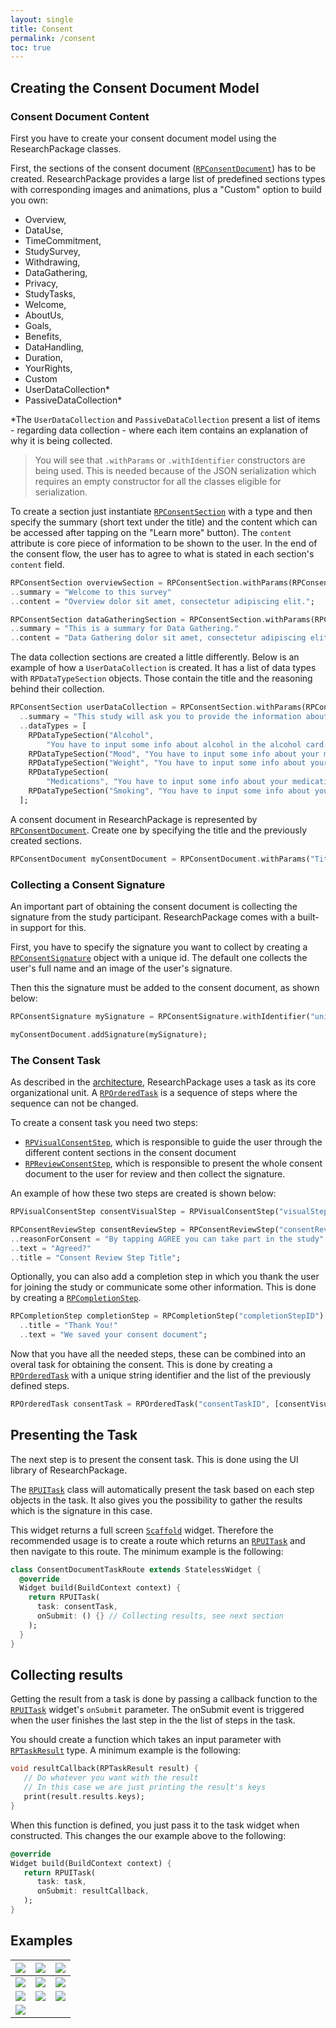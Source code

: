 ```yaml
---
layout: single
title: Consent
permalink: /consent
toc: true
---
```


## Creating the Consent Document Model

### Consent Document Content

First you have to create your consent document model using the ResearchPackage classes.

First, the sections of the consent document ([`RPConsentDocument`](https://pub.dev/documentation/research_package/latest/research_package_model/RPConsentDocument-class.html)) has to be created.
ResearchPackage provides a large list of predefined sections types with corresponding images and animations, plus a "Custom" option to build you own:

- Overview,
- DataUse,
- TimeCommitment,
- StudySurvey,
- Withdrawing,
- DataGathering,
- Privacy,
- StudyTasks,
- Welcome,
- AboutUs,
- Goals,
- Benefits,
- DataHandling,
- Duration,
- YourRights,
- Custom
- UserDataCollection\*
- PassiveDataCollection\*

\*The `UserDataCollection` and `PassiveDataCollection` present a list of items - regarding data collection - where each item contains an explanation of why it is being collected.

> You will see that `.withParams` or `.withIdentifier` constructors are being used. This is needed because of the JSON serialization which requires an empty constructor for all the classes eligible for serialization.

To create a section just instantiate [`RPConsentSection`](https://pub.dev/documentation/research_package/latest/research_package_model/RPConsentSection-class.html) with a type and then specify the summary (short text under the title) and the content which can be accessed after tapping on the "Learn more" button).
The `content` attribute is core piece of information to be shown to the user. In the end of the consent flow, the user has to agree to what is stated in each section's `content` field.

```dart
RPConsentSection overviewSection = RPConsentSection.withParams(RPConsentSectionType.Overview)
..summary = "Welcome to this survey"
..content = "Overview dolor sit amet, consectetur adipiscing elit.";

RPConsentSection dataGatheringSection = RPConsentSection.withParams(RPConsentSectionType.DataGathering)
..summary = "This is a summary for Data Gathering."
..content = "Data Gathering dolor sit amet, consectetur adipiscing elit.";
```

The data collection sections are created a little differently. Below is an example of how a `UserDataCollection` is created. It has a list of data types with `RPDataTypeSection` objects. Those contain the title and the reasoning behind their collection.

```dart
RPConsentSection userDataCollection = RPConsentSection.withParams(RPConsentSectionType.UserDataCollection)
  ..summary = "This study will ask you to provide the information about the following categories:"
  ..dataTypes = [
    RPDataTypeSection("Alcohol",
        "You have to input some info about alcohol in the alcohol card."),
    RPDataTypeSection("Mood", "You have to input some info about your mood in the mood card"),
    RPDataTypeSection("Weight", "You have to input some info about your weight in the weight card"),
    RPDataTypeSection(
        "Medications", "You have to input some info about your medications in the medications card"),
    RPDataTypeSection("Smoking", "You have to input some info about your smoking in the smoking card"),
  ];
```

A consent document in ResearchPackage is represented by [`RPConsentDocument`](https://pub.dev/documentation/research_package/latest/research_package_model/RPConsentDocument-class.html).
Create one by specifying the title and the previously created sections.

```dart
RPConsentDocument myConsentDocument = RPConsentDocument.withParams("Title", [overviewSection, dataGatheringSection]);
```

### Collecting a Consent Signature

An important part of obtaining the consent document is collecting the signature from the study participant.
ResearchPackage comes with a built-in support for this.

First, you have to specify the signature you want to collect by creating a [`RPConsentSignature`](https://pub.dev/documentation/research_package/latest/research_package_model/RPConsentSignature-class.html) object with a unique id. The default one collects the user's full name and an image of the user's signature.

Then this the signature must be added to the consent document, as shown below:

```dart
RPConsentSignature mySignature = RPConsentSignature.withIdentifier("uniqueSignatureID");

myConsentDocument.addSignature(mySignature);
```

### The Consent Task

As described in the [architecture](software-architecture), ResearchPackage uses a task as its core organizational unit.
A [`RPOrderedTask`](https://pub.dev/documentation/research_package/latest/research_package_model/RPOrderedTask-class.html) is a sequence of steps where the sequence can not be changed.

To create a consent task you need two steps:

- [`RPVisualConsentStep`](https://pub.dev/documentation/research_package/latest/research_package_model/RPVisualConsentStep-class.html), which is responsible to guide the user through the different content sections in the consent document
- [`RPReviewConsentStep`](https://pub.dev/documentation/research_package/latest/research_package_model/RPConsentReviewStep-class.html), which is responsible to present the whole consent document to the user for review and then collect the signature.

An example of how these two steps are created is shown below:

```dart
RPVisualConsentStep consentVisualStep = RPVisualConsentStep("visualStepID", myConsentDocument);

RPConsentReviewStep consentReviewStep = RPConsentReviewStep("consentReviewstepID", myConsentDocument)
..reasonForConsent = "By tapping AGREE you can take part in the study"
..text = "Agreed?"
..title = "Consent Review Step Title";
```

Optionally, you can also add a completion step in which you thank the user for joining the study or communicate some other information. This is done by creating a [`RPCompletionStep`](https://pub.dev/documentation/research_package/latest/research_package_model/RPCompletionStep-class.html).

```dart
RPCompletionStep completionStep = RPCompletionStep("completionStepID")
  ..title = "Thank You!"
  ..text = "We saved your consent document";
```

Now that you have all the needed steps, these can be combined into an overal task for obtaining the consent.
This is done by creating a [`RPOrderedTask`](https://pub.dev/documentation/research_package/latest/research_package_model/RPOrderedTask-class.html) with a unique string identifier and the list of the previously defined steps.

```dart
RPOrderedTask consentTask = RPOrderedTask("consentTaskID", [consentVisualStep, consentReviewStep, completionStep]);
```

## Presenting the Task

The next step is to present the consent task.
This is done using the UI library of ResearchPackage.

The [`RPUITask`](https://pub.dev/documentation/research_package/latest/research_package_ui/RPUITask-class.html) class will automatically present the task based on each step objects in the task. It also gives you the possibility to gather the results which is the signature in this case.

This widget returns a full screen [`Scaffold`](https://docs.flutter.io/flutter/material/Scaffold-class.html) widget.
Therefore the recommended usage is to create a route which returns an [`RPUITask`](https://pub.dev/documentation/research_package/latest/research_package_ui/RPUITask-class.html) and then navigate to this route. The minimum example is the following:

```dart
class ConsentDocumentTaskRoute extends StatelessWidget {
  @override
  Widget build(BuildContext context) {
    return RPUITask(
      task: consentTask,
      onSubmit: () {} // Collecting results, see next section
    );
  }
}
```

## Collecting results

Getting the result from a task is done by passing a callback function to the [`RPUITask`](https://pub.dev/documentation/research_package/latest/research_package_ui/RPUITask-class.html) widget's `onSubmit` parameter.
The onSubmit event is triggered when the user finishes the last step in the the list of steps in the task.

You should create a function which takes an input parameter with [`RPTaskResult`](https://pub.dev/documentation/research_package/latest/research_package_model/RPTaskResult-class.html) type.
A minimum example is the following:

```dart
void resultCallback(RPTaskResult result) {
   // Do whatever you want with the result
   // In this case we are just printing the result's keys
   print(result.results.keys);
}
```

When this function is defined, you just pass it to the task widget when constructed.
This changes the our example above to the following:

```dart
@override
Widget build(BuildContext context) {
   return RPUITask(
      task: task,
      onSubmit: resultCallback,
   );
}
```


## Examples

|  <img src="https://raw.githubusercontent.com/cph-cachet/research.package/gh-pages/assets/images/ConsentOverview.png"> |  <img src="https://raw.githubusercontent.com/cph-cachet/research.package/gh-pages/assets/images/ConsentOverviewLearnMore.png"> |   <img src="https://raw.githubusercontent.com/cph-cachet/research.package/gh-pages/assets/images/ConsentOverview.png">|
|:-:|:-:|:-:|
| <img src="https://raw.githubusercontent.com/cph-cachet/research.package/gh-pages/assets/images/ConsentAboutUs.png">  | <img src="https://raw.githubusercontent.com/cph-cachet/research.package/gh-pages/assets/images/ConsentDataGathering.png">  |  <img src="https://raw.githubusercontent.com/cph-cachet/research.package/gh-pages/assets/images/ConsentPassiveDataCollection.png"> |
| <img src="https://raw.githubusercontent.com/cph-cachet/research.package/gh-pages/assets/images/ConsentUserDataCollection.png">  |  <img src="https://raw.githubusercontent.com/cph-cachet/research.package/gh-pages/assets/images/ConsentReview1.png"> | <img src="https://raw.githubusercontent.com/cph-cachet/research.package/gh-pages/assets/images/ConsentReview2.png">  |
| <img src="https://raw.githubusercontent.com/cph-cachet/research.package/gh-pages/assets/images/ConsentSignature.png">  |   |   |